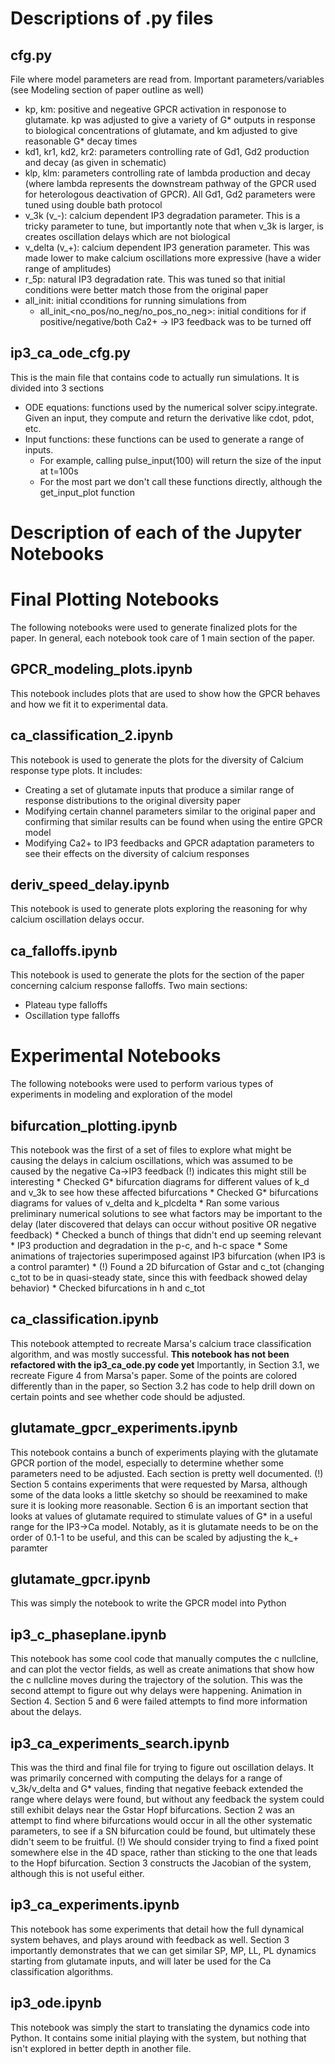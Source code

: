# Descriptions of .py files

## cfg.py

File where model parameters are read from. Important parameters/variables (see Modeling section of paper outline as well)
* kp, km: positive and negeative GPCR activation in responose to glutamate. kp was adjusted to give a variety of G* outputs in response to biological concentrations of glutamate, and km adjusted to give reasonable G* decay times
* kd1, kr1, kd2, kr2: parameters controlling rate of Gd1, Gd2 production and decay (as given in schematic)
* klp, klm: parameters controlling rate of lambda production and decay (where lambda represents the downstream pathway of the GPCR used for heterologous deactivation of GPCR). All Gd1, Gd2 parameters were tuned using double bath protocol
* v_3k (v_-): calcium dependent IP3 degradation parameter. This is a tricky parameter to tune, but importantly note that when v_3k is larger, is creates oscillation delays which are not biological
* v_delta (v_+): calcium dependent IP3 generation parameter. This was made lower to make calcium oscillations more expressive (have a wider range of amplitudes)
* r_5p: natural IP3 degradation rate. This was tuned so that initial conditions were better match those from the original paper
* all_init: initial cconditions for running simulations from
    * all_init_<no_pos/no_neg/no_pos_no_neg>: initial conditions for if positive/negative/both Ca2+ -> IP3 feedback was to be turned off

## ip3_ca_ode_cfg.py

This is the main file that contains code to actually run simulations. It is divided into 3 sections
* ODE equations: functions used by the numerical solver scipy.integrate. Given an input, they compute and return the derivative like cdot, pdot, etc.
* Input functions: these functions can be used to generate a range of inputs. 
    * For example, calling pulse_input(100) will return the size of the input at t=100s
    * For the most part we don't call these functions directly, although the get_input_plot function 


# Description of each of the Jupyter Notebooks

# Final Plotting Notebooks

The following notebooks were used to generate finalized plots for the paper. In general, each notebook took care of 1 main section of the paper.

## GPCR_modeling_plots.ipynb

This notebook includes plots that are used to show how the GPCR behaves and how we fit it to experimental data.

## ca_classification_2.ipynb

This notebook is used to generate the plots for the diversity of Calcium response type plots. It includes:
* Creating a set of glutamate inputs that produce a similar range of response distributions to the original diversity paper
* Modifying certain channel parameters similar to the original paper and confirming that similar results can be found when using the entire GPCR model
* Modifying Ca2+ to IP3 feedbacks and GPCR adaptation parameters to see their effects on the diversity of calcium responses

## deriv_speed_delay.ipynb

This notebook is used to generate plots exploring the reasoning for why calcium oscillation delays occur.

## ca_falloffs.ipynb

This notebook is used to generate the plots for the section of the paper concerning calcium response falloffs. Two main sections:
* Plateau type falloffs
* Oscillation type falloffs


# Experimental Notebooks

The following notebooks were used to perform various types of experiments in modeling and exploration of the model

## bifurcation_plotting.ipynb
This notebook was the first of a set of files to explore what might be causing the delays in calcium oscillations, which was assumed to be caused by the negative Ca->IP3 feedback
(!) indicates this might still be interesting
    * Checked G* bifurcation diagrams for different values of k_d and v_3k to see how these affected bifurcations
    * Checked G* bifurcations diagrams for values of v_delta and k_plcdelta
    * Ran some various preliminary numerical solutions to see what factors may be important to the delay (later discovered that delays can occur without positive OR negative feedback)
    * Checked a bunch of things that didn't end up seeming relevant
        * IP3 production and degradation in the p-c, and h-c space
        * Some animations of trajectories superimposed against IP3 bifurcation (when IP3 is a control paramter)
    * (!) Found a 2D bifurcation of Gstar and c_tot (changing c_tot to be in quasi-steady state, since this with feedback showed delay behavior)
    * Checked bifurcations in h and c_tot
    

## ca_classification.ipynb
This notebook attempted to recreate Marsa's calcium trace classification algorithm, and was mostly successful. 
**This notebook has not been refactored with the ip3_ca_ode.py code yet**
Importantly, in Section 3.1, we recreate Figure 4 from Marsa's paper. Some of the points are colored differently than in the paper, so Section 3.2 has code to help drill down on certain points and see whether code should be adjusted.

## glutamate_gpcr_experiments.ipynb
This notebook contains a bunch of experiments playing with the glutamate GPCR portion of the model, especially to determine whether some parameters need to be adjusted. Each section is pretty well documented.
(!) Section 5 contains experiments that were requested by Marsa, although some of the data looks a little sketchy so should be reexamined to make sure it is looking more reasonable.
Section 6 is an important section that looks at values of glutamate required to stimulate values of G* in a useful range for the IP3->Ca model. Notably, as it is glutamate needs to be on the order of 0.1-1 to be useful, and this can be scaled by adjusting the k_+ paramter

## glutamate_gpcr.ipynb
This was simply the notebook to write the GPCR model into Python

## ip3_c_phaseplane.ipynb
This notebook has some cool code that manually computes the c nullcline, and can plot the vector fields, as well as create animations that show how the c nullcline moves during the trajectory of the solution. This was the second attempt to figure out why delays were happening.
Animation in Section 4. Section 5 and 6 were failed attempts to find more information about the delays.

## ip3_ca_experiments_search.ipynb
This was the third and final file for trying to figure out oscillation delays. It was primarily concerned with computing the delays for a range of v_3k/v_delta and G* values, finding that negative feeback extended the range where delays were found, but without any feedback the system could still exhibit delays near the Gstar Hopf bifurcations.
Section 2 was an attempt to find where bifurcations would occur in all the other systematic parameters, to see if a SN bifurcation could be found, but ultimately these didn't seem to be fruitful.
(!) We should consider trying to find a fixed point somewhere else in the 4D space, rather than sticking to the one that leads to the Hopf bifurcation.
Section 3 constructs the Jacobian of the system, although this is not useful either.

## ip3_ca_experiments.ipynb
This notebook has some experiments that detail how the full dynamical system behaves, and plays around with feedback as well. 
Section 3 importantly demonstrates that we can get similar SP, MP, LL, PL dynamics starting from glutamate inputs, and will later be used for the Ca classification algorithms.

## ip3_ode.ipynb
This notebook was simply the start to translating the dynamics code into Python. It contains some initial playing with the system, but nothing that isn't explored in better depth in another file.
